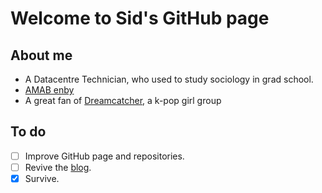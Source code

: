 Welcome to Sid's GitHub page
============================

About me
--------

  * A Datacentre Technician, who used to study sociology in grad school.
  * [AMAB enby](https://en.wikipedia.org/wiki/Non-binary_gender)
  * A great fan of [Dreamcatcher](https://en.wikipedia.org/wiki/Dreamcatcher_(group)), a k-pop girl group

To do
-----

  * [ ] Improve GitHub page and repositories.
  * [ ] Revive the [blog](https://www.sidlibrary.org).
  * [x] Survive.